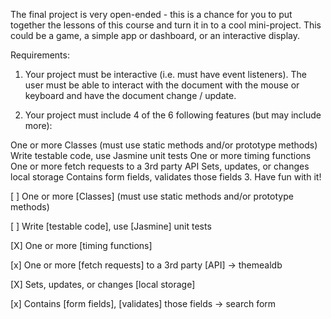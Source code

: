 The final project is very open-ended - this is a chance for you to put together the lessons of this course and turn it in to a cool mini-project.  This could be a game, a simple app or dashboard, or an interactive display.

Requirements:

1. Your project must be interactive (i.e. must have event listeners).  The user must be able to interact with the document with the mouse or keyboard and have the document change / update.

2. Your project must include 4 of the 6 following features (but may include more):

One or more Classes (must use static methods and/or prototype methods)
Write testable code, use Jasmine unit tests
One or more timing functions
One or more fetch requests to a 3rd party API
Sets, updates, or changes local storage
Contains form fields, validates those fields
3. Have fun with it!

[ ] One or more [Classes] (must use static methods and/or prototype methods)


[ ] Write [testable code], use [Jasmine] unit tests


[X] One or more [timing functions]


[x] One or more [fetch requests] to a 3rd party [API] -> themealdb


[X] Sets, updates, or changes [local storage]


[x] Contains [form fields], [validates] those fields -> search form